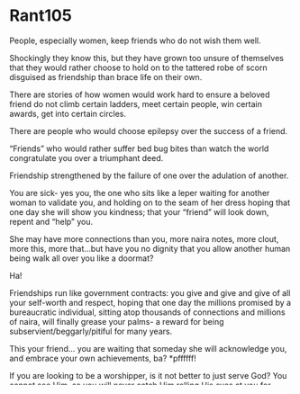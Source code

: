 # Rant105




People, especially women, keep friends who do not wish them well.

Shockingly they know this, but they have grown too unsure of themselves that they would rather choose to hold on to the tattered robe of scorn disguised as friendship than brace life on their own.

There are stories of how women would work hard to ensure a beloved friend do not climb certain ladders, meet certain people, win certain awards, get into certain circles.

There are people who would choose epilepsy over the success of a friend.

“Friends” who would rather suffer bed bug bites than watch the world congratulate you over a triumphant deed.

Friendship strengthened by the failure of one over the adulation of another.

You are sick- yes you, the one who sits like a leper waiting for another woman to validate you, and holding on to the seam of her dress hoping that one day she will show you kindness; that your “friend” will look down, repent and “help” you.

She may have more connections than you, more naira notes, more clout, more this, more that...but have you no dignity that you allow another human being walk all over you like a doormat?

Ha!

Friendships run like government contracts: you give and give and give of all your self-worth and respect, hoping that one day the millions promised by a bureaucratic individual, sitting atop thousands of connections and millions of naira, will finally grease your palms- a reward for being subservient/beggarly/pitiful for many years.

This your friend... you are waiting that someday she will acknowledge you, and embrace your own achievements, ba? *pffffff!

If you are looking to be a worshipper, is it not better to just serve God? You cannot see Him, so you will never catch Him rolling His eyes at you for being such an idiotic ass-licker.